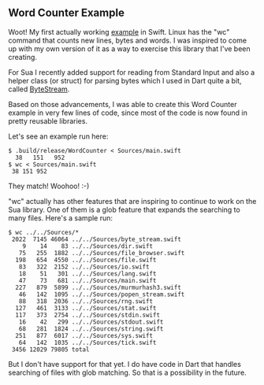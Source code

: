 
Word Counter Example
--------------------

Woot! My first actually working [example](Sources/main.swift) in Swift. Linux
has the "wc" command that counts new lines, bytes and words. I was inspired to
come up with my own version of it as a way to exercise this library that I've
been creating.

For Sua I recently added support for reading from Standard Input and also
a helper class (or struct) for parsing bytes which I used in Dart quite a bit,
called [ByteStream](../../Sources/byte_stream.swift).

Based on those advancements, I was able to create this Word Counter example in very few
lines of code, since most of the code is now found in pretty reusable libraries.

Let's see an example run here:

```
$ .build/release/WordCounter < Sources/main.swift
  38   151   952
$ wc < Sources/main.swift
 38 151 952
 ```

They match! Woohoo! :-)

"wc" actually has other features that are inspiring to continue to work on the
Sua library. One of them is a glob feature that expands the searching to many
files. Here's a sample run:

```
$ wc ../../Sources/*
 2022  7145 46064 ../../Sources/byte_stream.swift
    9    14    83 ../../Sources/dir.swift
   75   255  1882 ../../Sources/file_browser.swift
  198   654  4550 ../../Sources/file.swift
   83   322  2152 ../../Sources/io.swift
   18    51   301 ../../Sources/lang.swift
   47    73   681 ../../Sources/main.swift
  227   879  5899 ../../Sources/murmurhash3.swift
   46   142  1095 ../../Sources/popen_stream.swift
   88   318  2036 ../../Sources/rng.swift
  127   461  3133 ../../Sources/stat.swift
  117   373  2754 ../../Sources/stdin.swift
   16    42   299 ../../Sources/stdout.swift
   68   281  1824 ../../Sources/string.swift
  251   877  6017 ../../Sources/sys.swift
   64   142  1035 ../../Sources/tick.swift
 3456 12029 79805 total
 ```

 But I don't have support for that yet. I do have code in Dart that handles
 searching of files with glob matching. So that is a possibility in the future.
